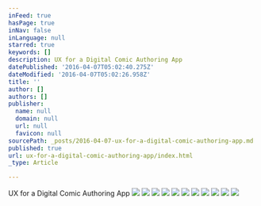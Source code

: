 ```yaml
---
inFeed: true
hasPage: true
inNav: false
inLanguage: null
starred: true
keywords: []
description: UX for a Digital Comic Authoring App
datePublished: '2016-04-07T05:02:40.275Z'
dateModified: '2016-04-07T05:02:26.958Z'
title: ''
author: []
authors: []
publisher:
  name: null
  domain: null
  url: null
  favicon: null
sourcePath: _posts/2016-04-07-ux-for-a-digital-comic-authoring-app.md
published: true
url: ux-for-a-digital-comic-authoring-app/index.html
_type: Article

---
```

UX for a Digital Comic Authoring App
![](https://the-grid-user-content.s3-us-west-2.amazonaws.com/a0e079d2-926f-4be7-b27e-fa85a3c22b7f.png)
![](https://the-grid-user-content.s3-us-west-2.amazonaws.com/bee1ef1d-ded7-4cad-8907-a8e2d4e754f1.png)
![](https://the-grid-user-content.s3-us-west-2.amazonaws.com/bc93a132-2d4d-4239-9121-b9d5d59da999.png)
![](https://s3-us-west-2.amazonaws.com/the-grid-img/p/171a9329ce7492acd7183c4d87aaa60fa4897a78.png)
![](https://the-grid-user-content.s3-us-west-2.amazonaws.com/f1d4141b-91e4-48af-a705-f0256294304d.png)
![](https://s3-us-west-2.amazonaws.com/the-grid-img/p/5a67558c60872e508f140558240847126bc6fece.png)
![](https://s3-us-west-2.amazonaws.com/the-grid-img/p/07f84cd415830670f4205ede8651e732991eb1cf.png)
![](https://s3-us-west-2.amazonaws.com/the-grid-img/p/aafd24b430acef18a3ab1dfeec80ba6a729ee70d.png)
![](https://the-grid-user-content.s3-us-west-2.amazonaws.com/f1efa7a9-99c4-49e0-8ec9-517004071e0a.png)
![](https://s3-us-west-2.amazonaws.com/the-grid-img/p/2e65d5866da21802a32cd58aa3640dddec613a25.png)
![](https://the-grid-user-content.s3-us-west-2.amazonaws.com/f0d8ede2-0fa0-4f52-8f6f-953a16214c23.png)